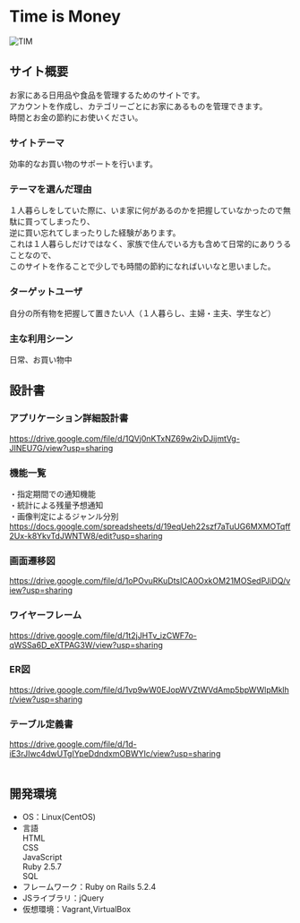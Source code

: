 # Time is Money
![TIM](https://user-images.githubusercontent.com/68426355/97155615-f95d6180-17b8-11eb-9e94-271f781bd234.jpg)

## サイト概要
お家にある日用品や食品を管理するためのサイトです。<br>
アカウントを作成し、カテゴリーごとにお家にあるものを管理できます。<br>
時間とお金の節約にお使いください。

### サイトテーマ
効率的なお買い物のサポートを行います。

### テーマを選んだ理由
１人暮らしをしていた際に、いま家に何があるのかを把握していなかったので無駄に買ってしまったり、<br>
逆に買い忘れてしまったりした経験があります。<br>
これは１人暮らしだけではなく、家族で住んでいる方も含めて日常的にありうることなので、<br>
このサイトを作ることで少しでも時間の節約になればいいなと思いました。<br>

### ターゲットユーザ
自分の所有物を把握して置きたい人（１人暮らし、主婦・主夫、学生など）

### 主な利用シーン
日常、お買い物中



## 設計書

### アプリケーション詳細設計書
https://drive.google.com/file/d/1QVj0nKTxNZ69w2ivDJijmtVg-JINEU7G/view?usp=sharing

### 機能一覧
・指定期間での通知機能<br>
・統計による残量予想通知<br>
・画像判定によるジャンル分別<br>
https://docs.google.com/spreadsheets/d/19eqUeh22szf7aTuUG6MXMOTqff2Ux-k8YkvTdJWNTW8/edit?usp=sharing


### 画面遷移図
https://drive.google.com/file/d/1oPOvuRKuDtsICA0OxkOM21MOSedPJiDQ/view?usp=sharing

### ワイヤーフレーム
https://drive.google.com/file/d/1t2jJHTv_izCWF7o-qWSSa6D_eXTPAG3W/view?usp=sharing

### ER図
https://drive.google.com/file/d/1vp9wW0EJopWVZtWVdAmp5bpWWlpMklhr/view?usp=sharing

### テーブル定義書
https://drive.google.com/file/d/1d-iE3rJIwc4dwUTgIYpeDdndxmOBWYIc/view?usp=sharing
<br>
<br>


## 開発環境
- OS：Linux(CentOS)
- 言語<br>
      HTML<br>
      CSS<br>
      JavaScript<br>
      Ruby 2.5.7<br>
      SQL<br>
- フレームワーク：Ruby on Rails 5.2.4
- JSライブラリ：jQuery
- 仮想環境：Vagrant,VirtualBox
